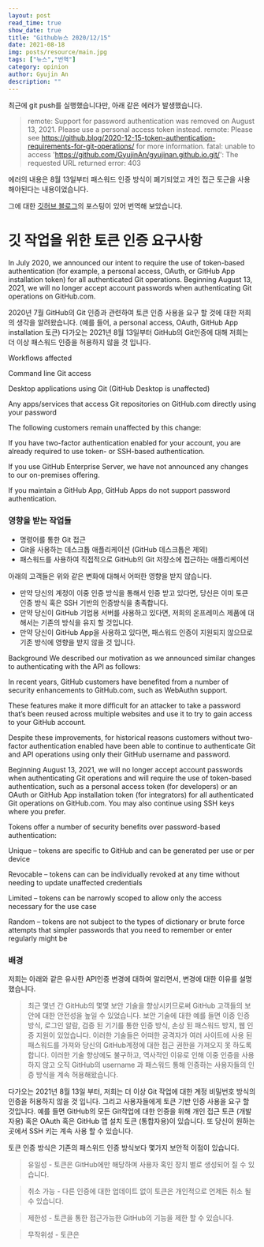 ```yaml
---
layout: post
read_time: true
show_date: true
title: "Github뉴스 2020/12/15"
date: 2021-08-18
img: posts/resource/main.jpg
tags: ["뉴스","번역"]
category: opinion
author: Gyujin An
description: ""
---
```


최근에 git push를 실행했습니다만, 아래 같은 에러가 발생했습니다. 

>remote: Support for password authentication was removed on August 13, 2021. Please use a personal access token instead.
>remote: Please see https://github.blog/2020-12-15-token-authentication-requirements-for-git-operations/ for more information.
>fatal: unable to access 'https://github.com/GyujinAn/gyujinan.github.io.git/': The requested URL returned error: 403

에러의 내용은 8월 13일부터 패스워드 인증 방식이 폐기되었고 개인 접근 토근을 사용해야된다는 내용이었습니다. 

그에 대한 [깃허브 블로그](https://github.blog/2020-12-15-token-authentication-requirements-for-git-operations/)의 포스팅이 있어 번역해 보았습니다.


# 깃 작업을 위한 토큰 인증 요구사항

In July 2020, we announced our intent to require the use of token-based authentication (for example, a personal access, OAuth, or GitHub App installation token) for all authenticated Git operations. Beginning August 13, 2021, we will no longer accept account passwords when authenticating Git operations on GitHub.com.

2020년 7월 GitHub의 Git 인증과 관련하여 토큰 인증 사용을 요구 할 것에 대한 저희의 생각을 알려왔습니다. (예를 들어, a personal access, OAuth, GitHub App installation 토큰) 다가오는 2021년 8월 13일부터 GitHub의 Git인증에 대해 저희는 더 이상 패스워드 인증을 허용하지 않을 것 입니다.


Workflows affected

Command line Git access

Desktop applications using Git (GitHub Desktop is unaffected)

Any apps/services that access Git repositories on GitHub.com directly using your password


The following customers remain unaffected by this change:

If you have two-factor authentication enabled for your account, you are already required to use token- or SSH-based authentication.

If you use GitHub Enterprise Server, we have not announced any changes to our on-premises offering.

If you maintain a GitHub App, GitHub Apps do not support password authentication.

### 영향을 받는 작업들

* 명령어를 통한 Git 접근
* Git을 사용하는 데스크톱 애플리케이션 (GitHub 데스크톱은 제외)
* 패스워드를 사용하여 직접적으로 GitHub의 Git 저장소에 접근하는 애플리케이션

아래의 고객들은 위와 같은 변화에 대해서 어떠한 영향을 받지 않습니다.

* 만약 당신의 계정이 이중 인증 방식을 통해서 인증 받고 있다면, 당신은 이미 토큰 인증 방식 혹은 SSH 기반의 인증방식을 충족합니다.
* 만약 당신이 GitHub 기업용 서버를 사용하고 있다면, 저희의 온프레미스 제품에 대해서는 기존의 방식을 유지 할 것입니다.
* 만약 당신이 GitHub App을 사용하고 있다면, 패스워드 인증이 지원되지 않으므로 기존 방식에 영향을 받지 않을 것 입니다.

Background
We described our motivation as we announced similar changes to authenticating with the API as follows:

In recent years, GitHub customers have benefited from a number of security enhancements to GitHub.com, such as  WebAuthn support. 

These features make it more difficult for an attacker to take a password that’s been reused across multiple websites and use it to try to gain access to your GitHub account. 

Despite these improvements, for historical reasons customers without two-factor authentication enabled have been able to continue to authenticate Git and API operations using only their GitHub username and password.



Beginning August 13, 2021, we will no longer accept account passwords when authenticating Git operations and will require the use of token-based authentication, such as a personal access token (for developers) or an OAuth or GitHub App installation token (for integrators) for all authenticated Git operations on GitHub.com. You may also continue using SSH keys where you prefer.

Tokens offer a number of security benefits over password-based authentication:

Unique – tokens are specific to GitHub and can be generated per use or per device

Revocable – tokens can can be individually revoked at any time without needing to update unaffected credentials

Limited – tokens can be narrowly scoped to allow only the access necessary for the use case

Random – tokens are not subject to the types of dictionary or brute force attempts that simpler passwords that you need to remember or enter regularly might be

### 배경

저희는 아래와 같은 유사한 API인증 변경에 대하여 알리면서, 변경에 대한 이유를 설명했습니다.

> 최근 몇년 간 GitHub의 몇몇 보안 기술을 향상시키므로써 GitHub 고객들의 보안에 대한 안전성을 높일 수 있었습니다. 보안 기술에 대한 예를 들면 이중 인증 방식, 로그인 알람, 검증 된 기기를 통한 인증 방식, 손상 된 패스워드 방지, 웹 인증 지원이 있었습니다. 이러한 기술들은 어떠한 공격자가 여러 사이트에 사용 된 패스워드를 가져와 당신의 GitHub계정에 대한 접근 권한을 가져오지 못 하도록 합니다. 이러한 기술 향상에도 불구하고, 역사적인 이유로 인해 이중 인증을 사용하지 않고 오직 GitHub의 username 과 패스워드 통해 인증하는 사용자들의 인증 방식을 계속 허용해왔습니다.

다가오는 2021년 8월 13일 부터, 저희는 더 이상 Git 작업에 대한 계정 비밀번호 방식의 인증을 허용하지 않을 것 입니다. 그리고 사용자들에게 토큰 기반 인증 사용을 요구 할 것입니다. 예를 들면 GitHub의 모든 Git작업에 대한 인증을 위해 개인 접근 토큰 (개발자용) 혹은 OAuth 혹은 GitHub 앱 설치 토큰 (통합자용)이 있습니다. 또 당신이 원하는 곳에서 SSH 키는 계속 사용 할 수 있습니다.

토큰 인증 방식은 기존의 패스위드 인증 방식보다 몇가지 보안적 이점이 있습니다.

> 유일성 - 토큰은 GitHub에만 해당하며 사용자 혹인 장치 별로 생성되어 질 수 있습니다.

> 취소 가능 - 다른 인증에 대한 업데이트 없이 토큰은 개인적으로 언제든 취소 될 수 있습니다.

> 제한성 - 토큰을 통한 접근가능한 GitHub의 기능을 제한 할 수 있습니다.

> 무작위성 - 토큰은 

